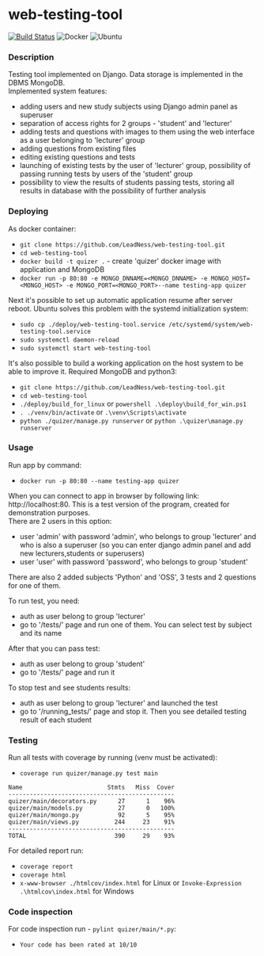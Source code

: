 # web-testing-tool

[![Build Status](https://travis-ci.com/LeadNess/web-testing-tool.svg?branch=master)](https://travis-ci.com/LeadNess/web-testing-tool)
![Docker](https://github.com/LeadNess/web-testing-tool/workflows/Docker/badge.svg)
![Ubuntu](https://github.com/LeadNess/web-testing-tool/workflows/Ubuntu/badge.svg)

### Description
Testing tool implemented on Django. Data storage is implemented in the DBMS MongoDB.  
Implemented system features:
- adding users and new study subjects using Django admin panel as superuser
- separation of access rights for 2 groups - 'student' and 'lecturer'
- adding tests and questions with images to them using the web interface as a user belonging to 'lecturer' group
- adding questions from existing files   
- editing existing questions and tests
- launching of existing tests by the user of 'lecturer' group, possibility of passing running tests by users of the 'student' group  
- possibility to view the results of students passing tests, storing all results in database with the possibility of further analysis  

### Deploying  

As docker container:
- ```git clone https://github.com/LeadNess/web-testing-tool.git```
- ```cd web-testing-tool```
- ```docker build -t quizer .``` - create 'quizer' docker image with application and MongoDB
- ```docker run -p 80:80 -e MONGO_DNNAME=<MONGO_DNNAME> -e MONGO_HOST=<MONGO_HOST> -e MONGO_PORT=<MONGO_PORT>--name testing-app quizer ```

Next it's possible to set up automatic application resume after server reboot. Ubuntu solves this problem with the systemd initialization system:  
- ```sudo cp ./deploy/web-testing-tool.service /etc/systemd/system/web-testing-tool.service```
- ```sudo systemctl daemon-reload```
- ```sudo systemctl start web-testing-tool```

It's also possible to build a working application on the host system to be able to improve it. Required MongoDB and python3:
- ```git clone https://github.com/LeadNess/web-testing-tool.git```
- ```cd web-testing-tool```
- ```./deploy/build_for_linux``` or ```powershell .\deploy\build_for_win.ps1```
- ```. ./venv/bin/activate``` or ```.\venv\Scripts\activate```
- ```python ./quizer/manage.py runserver``` or ```python .\quizer\manage.py runserver```
### Usage 
Run app by command:   
- ```docker run -p 80:80 --name testing-app quizer```  
  
When you can connect to app in browser by following link: http://localhost:80.
This is a test version of the program, created for demonstration purposes.   
There are 2 users in this option:
- user 'admin' with password 'admin', who belongs to group 'lecturer' and who is also a superuser (so you can enter django admin panel and add new lecturers,students or superusers)
- user 'user' with password 'password', who belongs to group 'student'    

There are also 2 added subjects 'Python' and 'OSS', 3 tests and 2 questions for one of them.

To run test, you need:
- auth as user belong to group 'lecturer'
- go to '/tests/' page and run one of them. You can select test by subject and its name
    
After that you can pass test:
- auth as user belong to group 'student'
- go to '/tests/' page and run it

To stop test and see students results:
- auth as user belong to group 'lecturer' and launched the test
- go to '/running_tests/' page and stop it. Then you see detailed testing result of each student 
### Testing    
Run all tests with coverage by running (venv must be activated):   
- ```coverage run quizer/manage.py test main```

```
Name                        Stmts   Miss  Cover
-----------------------------------------------
quizer/main/decorators.py      27      1    96%
quizer/main/models.py          27      0   100%
quizer/main/mongo.py           92      5    95%
quizer/main/views.py          244     23    91%
-----------------------------------------------
TOTAL                         390     29    93%
```
For detailed report run:
- ```coverage report```  
- ```coverage html```  
- ```x-www-browser ./htmlcov/index.html``` for Linux or ```Invoke-Expression .\htmlcov\index.html``` for Windows

### Code inspection

For code inspection run - ```pylint quizer/main/*.py```:
- ```Your code has been rated at 10/10```